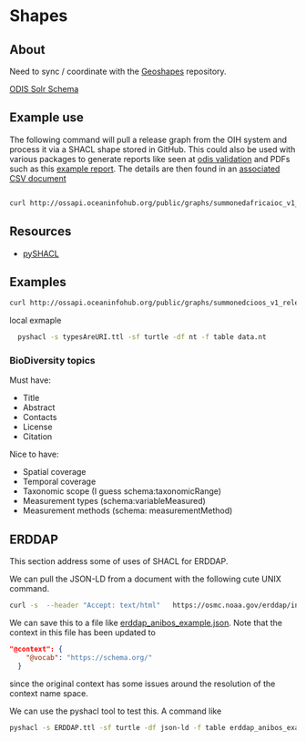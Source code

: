 # Shapes

## About

Need to sync / coordinate with the 
[Geoshapes](https://github.com/geoschemas-org/geoshapes) repository.

[ODIS Solr Schema](https://github.com/iodepo/oih-ui/blob/main/solr/conf/schema.xml)

## Example use

The following command will pull a release graph from the OIH system and process it via a SHACL shape 
stored in GitHub.  This could also be used with various packages to generate reports like seen 
at [odis validation](https://github.com/iodepo/odis-arch/tree/schema-dev-df/workflows/output/validation) and
PDFs such as this [example report](https://github.com/iodepo/odis-arch/blob/schema-dev-df/workflows/output/validation/report_02-23-2023-06-46-07.pdf).
The details are then found in an [associated CSV document](https://github.com/iodepo/odis-arch/blob/schema-dev-df/workflows/output/validation/validationReport_02-23-2023-06-46-07.csv)


```bash

curl http://ossapi.oceaninfohub.org/public/graphs/summonedafricaioc_v1_release.rdf |   pyshacl -s https://raw.githubusercontent.com/iodepo/odis-arch/schema-dev-df/code/SHACL/oih_search.ttl -sf turtle -df n3 -f table -

```

## Resources

* [pySHACL](https://github.com/RDFLib/pySHACL)

## Examples

```bash
curl http://ossapi.oceaninfohub.org/public/graphs/summonedcioos_v1_release.rdf |   pyshacl -s https://raw.githubusercontent.com/iodepo/odis-arch/schema-dev-df/code/SHACL/typesAreURI.ttl -sf turtle -df n3 -f table -
```

local exmaple

```bash
  pyshacl -s typesAreURI.ttl -sf turtle -df nt -f table data.nt 

```


### BioDiversity topics

Must have: 

* Title
* Abstract
* Contacts
* License
* Citation

Nice to have:

* Spatial coverage
* Temporal coverage
* Taxonomic scope (I guess schema:taxonomicRange)
* Measurement types (schema:variableMeasured)
* Measurement methods (schema: measurementMethod)

## ERDDAP

This section address some of uses of SHACL for ERDDAP.


We can pull the JSON-LD from a document with the 
following cute UNIX command.

```bash
curl -s  --header "Accept: text/html"   https://osmc.noaa.gov/erddap/info/anibos_movement_data/index.html | sed -n '/<script type=\"application\/ld+json\">/,/<\/script>/p' | sed 's/<\/script>//' | sed 's/<script type=\"application\/ld+json\">//'
```

We can save this to a file like [erddap_anibos_example.json](erddap_anibos_example.json). Note that the context in this 
file has been updated to 

```json
"@context": {
    "@vocab": "https://schema.org/"
  }
```

since the original context has some issues around the resolution of 
the context name space. 

We can use the pyshacl tool to test this.   A command like 

```bash
pyshacl -s ERDDAP.ttl -sf turtle -df json-ld -f table erddap_anibos_example.json
```

